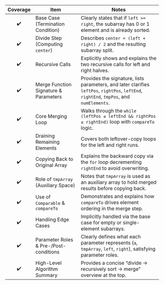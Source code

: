 | Coverage | Item                                   | Notes                                                                                                                                        |
| :------: | -------------------------------------- | -------------------------------------------------------------------------------------------------------------------------------------------- |
|    ✔️    | Base Case (Termination Condition)      | Clearly states that if `left >= right`, the subarray has 0 or 1 element and is already sorted.                                               |
|    ✔️    | Divide Step (Computing `center`)       | Describes `center = (left + right) / 2` and the resulting subarray split.                                                                    |
|    ✔️    | Recursive Calls                        | Explicitly shows and explains the two recursive calls for left and right halves.                                                             |
|    ✔️    | Merge Function Signature & Parameters  | Provides the signature, lists parameters, and later clarifies `leftPos`, `rightPos`, `leftEnd`, `rightEnd`, `tmpPos`, and `numElements`.     |
|    ✔️    | Core Merging Loop                      | Walks through the `while (leftPos ≤ leftEnd && rightPos ≤ rightEnd)` loop with `compareTo` logic.                                            |
|    ✔️    | Draining Remaining Elements            | Covers both leftover-copy loops for the left and right runs.                                                                                 |
|    ✔️    | Copying Back to Original Array         | Explains the backward copy via the `for` loop decrementing `rightEnd` to avoid overwriting.                                                  |
|    ✔️    | Role of `tmpArray` (Auxiliary Space)   | Notes that `tmpArray` is used as an auxiliary array to hold merged results before copying back.                                              |
|    ✔️    | Use of `Comparable` & `compareTo`      | Demonstrates and explains how `compareTo` drives element ordering in the merge step.                                                         |
|    ✔️    | Handling Edge Cases                    | Implicitly handled via the base case for empty or single-element subarrays.                                                                  |
|    ✔️    | Parameter Roles & Pre-/Post-conditions | Clearly defines what each parameter represents (`a`, `tmpArray`, `left`, `right`), satisfying parameter roles.                               |
|    ✔️    | High-Level Algorithm Summary           | Provides a concise “divide → recursively sort → merge” overview at the top.                                                                  |   
